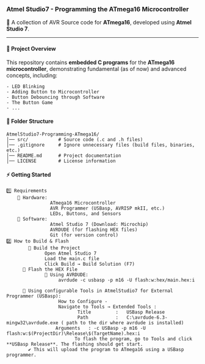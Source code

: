 ###  Atmel Studio7 - Programming the ATmega16  Microcontroller
🚀 A collection of AVR  Source code for **ATmega16**, developed using **Atmel Studio 7**.  

---

#### 📌 Project Overview  
This repository contains **embedded C programs** for the **ATmega16 microcontroller**, demonstrating fundamental (as of now) and advanced concepts, including:  

	- LED Blinking  
	- Adding Button to Microcontroller  
	- Button Debouncing through Software
	- The Button Game
	- ... 
#### 📂 Folder Structure  
	AtmelStudio7-Programming-ATmega16/ 
	│── src/           # Source code (.c and .h files) 
	│── .gitignore     # Ignore unnecessary files (build files, binaries, etc.) 
	│── README.md      # Project documentation 
	│── LICENSE        # License information

#### ⚡ Getting Started
	1️⃣ Requirements
		📌 Hardware:
					ATmega16 Microcontroller
					AVR Programmer (USBasp, AVRISP mkII, etc.)
					LEDs, Buttons, and Sensors 
		📌 Software:
					Atmel Studio 7 (Download: Microchip)
					AVRDUDE (for flashing HEX files)
					Git (for version control)
	2️⃣ How to Build & Flash
			🔹 Build the Project
				  Open Atmel Studio 7
				  Load the main.c file
				  Click Build → Build Solution (F7)
		  🔹 Flash the HEX File
				  📌 Using AVRDUDE:
					   avrdude -c usbasp -p m16 -U flash:w:hex/main.hex:i
          
          📌 Using configurable Tools in AtmelStudio7 for External Programmer (USBasp):
			           How to Configure -
			           Navigate to Tools → Extended Tools :
				              Title		    :	USBasp Release
				              Path		    :	C:\avrdude-6.3-mingw32\avrdude.exe ( path to the dir where avrdude is installed)
                      Arguments	  :	-c USBasp -p m16 -U flash:w:$(ProjectDir)\Release\$(TargetName).hex:i
						     To flash the program, go to Tools and click **USBasp Release**. The flashing should get start.
			✔ This will upload the program to ATmega16 using a USBasp programmer.
